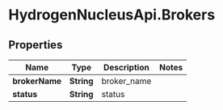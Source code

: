 # HydrogenNucleusApi.Brokers

## Properties
Name | Type | Description | Notes
------------ | ------------- | ------------- | -------------
**brokerName** | **String** | broker_name | 
**status** | **String** | status | 


